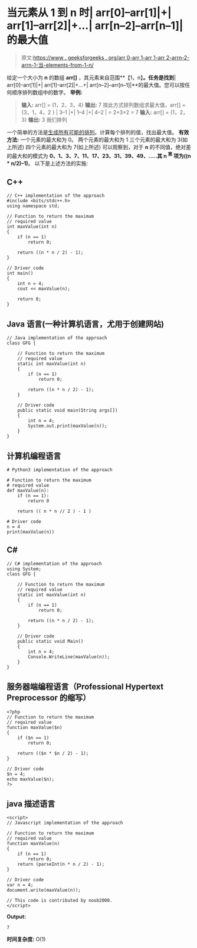 # 当元素从 1 到 n 时| arr[0]–arr[1]|+| arr[1]–arr[2]|+…| arr[n–2]–arr[n–1]|的最大值

> 原文:[https://www . geeksforgeeks . org/arr 0-arr 1-arr 1-arr 2-arrn-2-arrn-1-当-elements-from-1-n/](https://www.geeksforgeeks.org/maximum-value-of-arr0-arr1-arr1-arr2-arrn-2-arrn-1-when-elements-are-from-1-to-n/)

给定一个大小为 **n** 的数组 **arr[]** ，其元素来自范围**【1，n】**。任务是找到**| arr[0]–arr[1]|+| arr[1]–arr[2]|+…+| arr[n–2]–arr[n–1]|**的最大值。您可以按任何顺序排列数组中的数字。
**举例:**

> **输入:** arr[] = {1，2，3，4}
> **输出:** 7
> 按此方式排列数组求最大值，arr[] = {3，1，4，2 }
> | 3–1 |+| 1–4 |+| 4–2 | = 2+3+2 = 7
> **输入:** arr[] = {1，2，3}
> **输出:** 3
> 我们排列

一个简单的方法是[生成所有可能的排列](https://www.geeksforgeeks.org/write-a-c-program-to-print-all-permutations-of-a-given-string/)。计算每个排列的值，找出最大值。
**有效方法:**
一个元素的最大和为 0。
两个元素的最大和为 1
三个元素的最大和为 3(如上所述)
四个元素的最大和为 7(如上所述)
可以观察到，对于 **n** 的不同值，绝对差的最大和的模式为 **0、1、3、7、11、17、23、31、39、49、…..**其 **n <sup>第</sup>** 项为**((n * n/2)–1)**。
以下是上述方法的实施:

## C++

```
// C++ implementation of the approach
#include <bits/stdc++.h>
using namespace std;

// Function to return the maximum
// required value
int maxValue(int n)
{
    if (n == 1)
        return 0;

    return ((n * n / 2) - 1);
}

// Driver code
int main()
{
    int n = 4;
    cout << maxValue(n);

    return 0;
}
```

## Java 语言(一种计算机语言，尤用于创建网站)

```
// Java implementation of the approach
class GFG {

    // Function to return the maximum
    // required value
    static int maxValue(int n)
    {
        if (n == 1)
            return 0;

        return ((n * n / 2) - 1);
    }

    // Driver code
    public static void main(String args[])
    {
        int n = 4;
        System.out.print(maxValue(n));
    }
}
```

## 计算机编程语言

```
# Python3 implementation of the approach

# Function to return the maximum
# required value
def maxValue(n):
    if (n == 1):
        return 0

    return (( n * n // 2 ) - 1 )

# Driver code
n = 4
print(maxValue(n))
```

## C#

```
// C# implementation of the approach
using System;
class GFG {

    // Function to return the maximum
    // required value
    static int maxValue(int n)
    {
        if (n == 1)
            return 0;

        return ((n * n / 2) - 1);
    }

    // Driver code
    public static void Main()
    {
        int n = 4;
        Console.WriteLine(maxValue(n));
    }
}
```

## 服务器端编程语言（Professional Hypertext Preprocessor 的缩写）

```
<?php
// Function to return the maximum
// required value
function maxValue($n)
{
    if ($n == 1)
        return 0;

    return (($n * $n / 2) - 1);
}

// Driver code
$n = 4;
echo maxValue($n);
?>
```

## java 描述语言

```
<script>
// Javascript implementation of the approach

// Function to return the maximum
// required value
function maxValue(n)
{
    if (n == 1)
        return 0;
    return (parseInt(n * n / 2) - 1);
}

// Driver code
var n = 4;
document.write(maxValue(n));

// This code is contributed by noob2000.
</script>
```

**Output:** 

```
7
```

**时间复杂度:** O(1)